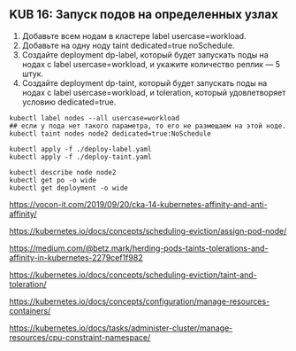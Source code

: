## KUB 16: Запуск подов на определенных узлах


1. Добавьте всем нодам в кластере label usercase=workload.
2. Добавьте на одну ноду taint dedicated=true noSchedule.
3. Создайте deployment dp-label, который будет запускать поды на нодах с label usercase=workload, и укажите количество реплик — 5 штук.
4. Создайте deployment dp-taint, который будет запускать поды на нодах с label usercase=workload, и toleration, который удовлетворяет условию dedicated=true.

```
kubectl label nodes --all usercase=workload
## если у пода нет такого параметра, то его не размещаем на этой ноде.
kubectl taint nodes node2 dedicated=true:NoSchedule

kubectl apply -f ./deploy-label.yaml
kubectl apply -f ./deploy-taint.yaml

kubectl describe node node2
kubectl get po -o wide
kubectl get deployment -o wide

```

https://vocon-it.com/2019/09/20/cka-14-kubernetes-affinity-and-anti-affinity/

https://kubernetes.io/docs/concepts/scheduling-eviction/assign-pod-node/

https://medium.com/@betz.mark/herding-pods-taints-tolerations-and-affinity-in-kubernetes-2279cef1f982

https://kubernetes.io/docs/concepts/scheduling-eviction/taint-and-toleration/

https://kubernetes.io/docs/concepts/configuration/manage-resources-containers/

https://kubernetes.io/docs/tasks/administer-cluster/manage-resources/cpu-constraint-namespace/

